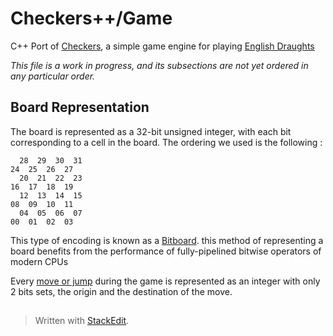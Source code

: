 # Checkers++/Game
C++ Port of [Checkers](https://github.com/Ziink4/checkers), a simple game engine for playing [English Draughts](https://en.wikipedia.org/wiki/English_draughts)

*This file is a work in progress, and its subsections are not yet ordered in any particular order.*

## Board Representation
The board is represented as a 32-bit unsigned integer, with each bit corresponding to a cell in the board.
The ordering we used is the following : 

      28  29  30  31
    24  25  26  27
      20  21  22  23
    16  17  18  19  
      12  13  14  15
    08  09  10  11
      04  05  06  07
    00  01  02  03

This type of encoding is known as a [Bitboard](https://en.wikipedia.org/wiki/Bitboard). this method of representing a board benefits from the performance of fully-pipelined bitwise operators of modern CPUs

Every [move or jump](https://en.wikipedia.org/wiki/English_draughts#Move_rules) during the game is represented as an integer with only 2 bits sets, the origin and the destination of the move.
    
##

> Written with [StackEdit](https://stackedit.io/).
